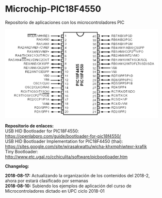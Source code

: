 # Microchip-PIC18F4550
Repositorio de aplicaciones con los microcontroladores PIC

<img src="PIC18F4550_1.gif">

<b>Repositorio de enlaces:</b><br>
USB HID Bootloader for PIC18F4550: https://openlabpro.com/guide/bootloader-for-pic18f4550/ <br>
USB HID Bootloader Implementation for PIC18F4450 (thai): https://sites.google.com/site/wirasakwattu/wicha-khxmphiwtexr-krafik <br>
Tiny Bootloader: http://www.etc.ugal.ro/cchiculita/software/picbootloader.htm <br>

<b> Changelog:</b>

<b>2018-08-17:</b> Actualizando la organización de los contenidos del 2018-2, ahora por estará clasificado por semanas <br>
<b>2018-08-10:</b> Subiendo los ejemplos de aplicación del curso de Microcontroladores dictado en UPC ciclo 2018-01
